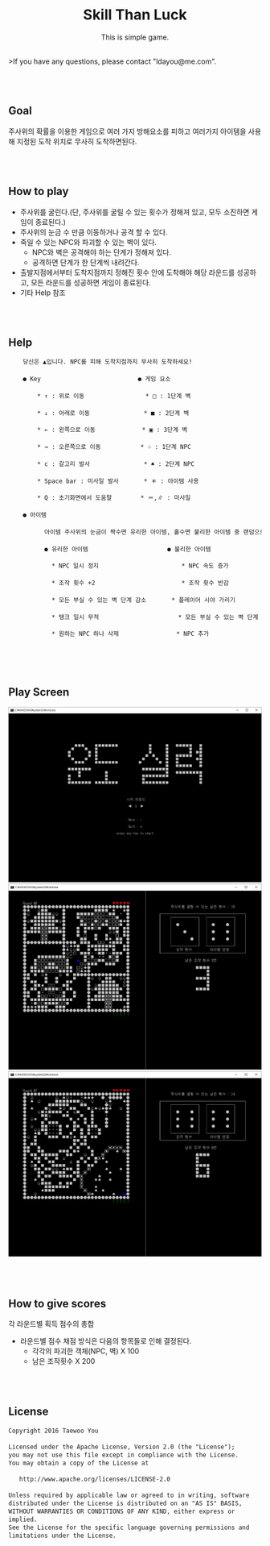 <h1 align=center>Skill Than Luck</h1>
<p align=center>This is simple game.</p>

<br>
>If you have any questions, please contact "ldayou@me.com".

<br><br>
## Goal
주사위의 확률을 이용한 게임으로 여러 가지 방해요소를 피하고 여러가지 아이템을 사용해 지정된 도착 위치로 무사히 도착하면된다.

<br><br>
## How to play
<ul>
    <li>주사위를 굴린다.(단, 주사위를 굴릴 수 있는 횟수가 정해져 있고, 모두 소진하면 게임이 종료된다.)
    <li>주사위의 눈금 수 만큼 이동하거나 공격 할 수 있다.
    <li>죽일 수 있는 NPC와 파괴할 수 있는 벽이 있다.
        <ul>
            <li>NPC와 벽은 공격해야 하는 단계가 정해져 있다.
            <li>공격하면 단계가 한 단계씩 내려간다.
        </ul>
    </li>
    <li>출발지점에서부터 도착지점까지 정해진 횟수 안에 도착해야 해당 라운드를 성공하고, 모든 라운드를 성공하면 게임이 종료된다.
    <li>기타 Help 참조
</ul>

<br><br>
## Help
```html
    당신은 ▲입니다. NPC를 피해 도착지점까지 무사히 도착하세요!
    
    ● Key                           ● 게임 요소

        * ↑ : 위로 이동                 * □ : 1단계 벽

        * ↓ : 아래로 이동               * ■ : 2단계 벽

        * ← : 왼쪽으로 이동             * ▣ : 3단계 벽

        * → : 오른쪽으로 이동           * ♤ : 1단계 NPC

        * c : 갈고리 발사               * ♠ : 2단계 NPC

        * Space bar : 미사일 발사       * ＊ : 아이템 사용

        * Q : 초기화면에서 도움말        * ＝,∥ : 미사일

    ● 아이템

          아이템 주사위의 눈금이 짝수면 유리한 아이템, 홀수면 불리한 아이템 중 랜덤으로 실행됩니다.

          ● 유리한 아이템                      ● 불리한 아이템

            * NPC 일시 정지                       * NPC 속도 증가

            * 조작 횟수 +2                        * 조작 횟수 반감

            * 모든 부실 수 있는 벽 단계 감소       * 플레이어 시야 가리기

            * 탱크 일시 무적                      * 모든 부실 수 있는 벽 단계 증가

            * 원하는 NPC 하나 삭제                * NPC 추가
    
```

<br><br>
## Play Screen
<img src=https://github.com/pooi/SkillThanLuck/blob/master/image/001.PNG><br>
<img src=https://github.com/pooi/SkillThanLuck/blob/master/image/002.PNG><br>
<img src=https://github.com/pooi/SkillThanLuck/blob/master/image/003.PNG><br>

<br><br>
## How to give scores
각 라운드별 획득 점수의 총합
<ul>
    <li>라운드별 점수 채점 방식은 다음의 항목들로 인해 결정된다.
        <ul>
            <li>각각의 파괴한 객체(NPC, 벽) X 100
            <li>남은 조작횟수 X 200
        </ul>
    </li>
</ul>

<br><br>
## License

    Copyright 2016 Taewoo You

    Licensed under the Apache License, Version 2.0 (the "License");
    you may not use this file except in compliance with the License.
    You may obtain a copy of the License at

       http://www.apache.org/licenses/LICENSE-2.0

    Unless required by applicable law or agreed to in writing, software
    distributed under the License is distributed on an "AS IS" BASIS,
    WITHOUT WARRANTIES OR CONDITIONS OF ANY KIND, either express or implied.
    See the License for the specific language governing permissions and
    limitations under the License.
